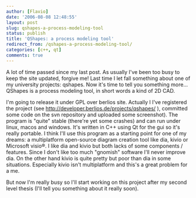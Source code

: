 ```yaml
---
author: [Flavio]
date: '2006-08-08 12:48:55'
layout: post
slug: qshapes-a-process-modeling-tool
status: publish
title: 'QShapes: a process modeling tool'
redirect_from: /qshapes-a-process-modeling-tool/
categories: [c++, qt]
comments: true
---
```


A lot of time passed since my last post. As usually I've been too busy to keep
the site updated, forgive me! Last time I let fall something about one of my
university projects: qshapes.  Now it's time to tell you something more...
QShapes is a process modeling tool, in short words a kind of 2D CAD.

I'm going to release it under GPL over berlios site. Actually I I've
registered the project (see http://developer.berlios.de/projects/qshapes/ ),
committed some code on the svn repository and uploaded some screenshot). The
program is "quite" stable (there're yet some crashes) and can run under linux,
macos and windows. It's written in C++ using Qt for the gui so it's really
portable. I think I'll use this program as a starting point for one of my
dreams: a multiplatform open-source diagram creation tool like dia, kivio or
Microsoft visio®. I like dia and kivio but both lacks of some components /
features. Since I don't like too much "gnomish" software I'll never improve
dia. On the other hand kivio is quite pretty but poor than dia in some
situations. Especially kivio isn't multiplatform and this's a great problem
for a me.

But now I'm really busy so I'll start working on this project after my second
level thesis (I'll tell you something about it really soon).

